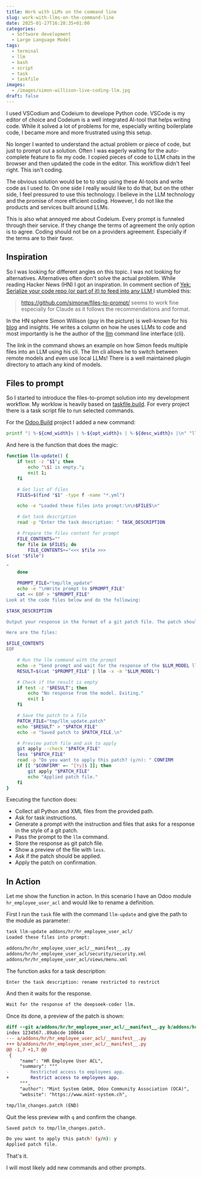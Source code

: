 ```yaml
---
title: Work with LLMs on the command line
slug: work-with-llms-on-the-command-line
date: 2025-01-27T16:28:35+01:00
categories:
  - Software development
  - Large Language Model
tags:
  - terminal
  - llm
  - bash
  - script
  - task
  - taskfile
images:
  - /images/simon-willison-live-coding-llm.jpg
draft: false
---
```

I used VSCodium and Codeium to develope Python code. VSCode is my editor of choice and Codeium is a well integrated AI-tool that helps writing code. While it solved a lot of problems for me, especially writing boilerplate code, I became more and more frustrated using this setup.

No longer I wanted to understand the actual problem or piece of code, but just to prompt out a solution. Often I was eagerly waiting for the auto-complete feature to fix my code. I copied pieces of code to LLM chats in the browser and then updated the code in the editor. This workflow didn't feel right. This isn't coding.

<!--more-->

The obvious solution would be to to stop using these AI-tools and write code as I used to. On one side I really would like to do that, but on the other side, I feel pressured to use this technology. I believe in the LLM technology and the promise of more efficient coding. However, I do not like the products and services built around LLMs.

This is also what annoyed me about Codeium. Every prompt is funneled through their service. If they change the terms of agreement the only option is to agree. Coding should not be on a providers agreement. Especially if the terms are to their favor.
## Inspiration

So I was looking for different angles on this topic. I was not looking for alternatives. Alternatives often don't solve the actual problem. While reading Hacker News (HN) I got an inspiration. In comment section of [Yek: Serialize your code repo (or part of it) to feed into any LLM ](https://news.ycombinator.com/item?id=42753302) I stumbled this:

> <https://github.com/simonw/files-to-prompt/> seems to work fine especially for Claude as it follows the recommendations and format.

In the HN sphere Simon Willison (guy in the picture) is well-known for his [blog](https://simonwillison.net/) and insights. He writes a column on how he uses LLMs to code and most importantly is he the author of the [llm](https://github.com/simonw/llm) command line interface (cli).

The link in the command shows an example on how Simon feeds multiple files into an LLM using his cli. The llm cli allows he to switch between remote models and even use local LLMs! There is a well maintained plugin directory to attach any kind of models.
## Files to prompt

So I started to introduce the files-to-prompt solution into my development workflow. My worklow is heavily based on [taskfile.build](https://taskfile.build/). For every project there is a task script file to run selected commands.

For the [Odoo.Build](https://odoo.build/) project I added a new command:

```bash
printf "| %-${cmd_width}s | %-${opt_width}s | %-${desc_width}s |\n" "llm-update" "[path]" "Feed module files with prompt to LLM and apply updates with git path."
```

And here is the function that does the magic:

```bash
function llm-update() {
    if test -z "$1"; then 
        echo "\$1 is empty."; 
        exit 1; 
    fi

    # Get list of files
    FILES=$(find "$1" -type f -name "*.yml")

    echo -e "Loaded these files into prompt:\n\n$FILES\n"

    # Get task description
    read -p "Enter the task description: " TASK_DESCRIPTION

    # Prepare the files content for prompt
    FILE_CONTENTS=""
    for file in $FILES; do
        FILE_CONTENTS+="<<< $file >>>
$(cat "$file")

"
    done

    PROMPT_FILE="tmp/llm_update"
    echo -e "\nWrite prompt to $PROMPT_FILE"
    cat << EOF > "$PROMPT_FILE"
Look at the code files below and do the following:

$TASK_DESCRIPTION

Output your response in the format of a git patch file. The patch should include only the changes to the files, and it should be applicable with 'git apply'. Do not include any explanations or extra information outside of the patch format.

Here are the files:

$FILE_CONTENTS
EOF

    # Run the llm command with the prompt
    echo -e "Send prompt and wait for the response of the $LLM_MODEL llm."
    RESULT=$(cat "$PROMPT_FILE" | llm -x -m "$LLM_MODEL")

    # Check if the result is empty
    if test -z "$RESULT"; then
        echo "No response from the model. Exiting."
        exit 1
    fi

    # Save the patch to a file
    PATCH_FILE="tmp/llm_update.patch"
    echo "$RESULT" > "$PATCH_FILE"
    echo -e "Saved patch to $PATCH_FILE.\n"

    # Preview patch file and ask to apply
    git apply --check "$PATCH_FILE"
    less "$PATCH_FILE"
    read -p "Do you want to apply this patch? (y/n): " CONFIRM
    if [[ "$CONFIRM" =~ ^[Yy]$ ]]; then
        git apply "$PATCH_FILE"
        echo "Applied patch file."
    fi
}
```

Executing the function does:

* Collect all Python and XML files from the provided path.
* Ask for task instructions.
* Generate a prompt with the instruction and files that asks for a response in the style of a git patch.
* Pass the prompt to the `llm` command.
* Store the response as git patch file.
* Show a preview of the file with `less`.
* Ask if the patch should be applied.
* Apply the patch on confirmation.

## In Action

Let me show the function in action. In this scenario I have an Odoo module `hr_employee_user_acl` and would like to rename a definition.

First I run the `task` file with the command `llm-update` and give the path to the module as parameter:

```bash
task llm-update addons/hr/hr_employee_user_acl/
Loaded these files into prompt:

addons/hr/hr_employee_user_acl/__manifest__.py
addons/hr/hr_employee_user_acl/security/security.xml
addons/hr/hr_employee_user_acl/views/menu.xml
```

The function asks for a task description:

```bash
Enter the task description: rename restricted to restrict
```

And then it waits for the response.

```bash
Wait for the response of the deepseek-coder llm.
```

Once its done, a preview of the patch is shown:

```patch
diff --git a/addons/hr/hr_employee_user_acl/__manifest__.py b/addons/hr/hr_employee_user_acl/__manifest__.py
index 1234567..89abcde 100644
--- a/addons/hr/hr_employee_user_acl/__manifest__.py
+++ b/addons/hr/hr_employee_user_acl/__manifest__.py
@@ -1,7 +1,7 @@
 {
     "name": "HR Employee User ACL",
     "summary": """
-        Restricted access to employees app.
+        Restrict access to employees app.
     """,
     "author": "Mint System GmbH, Odoo Community Association (OCA)",
     "website": "https://www.mint-system.ch",

tmp/llm_changes.patch (END)
```

Quit the less preview with `q` and confirm the change.

```bash
Saved patch to tmp/llm_changes.patch.

Do you want to apply this patch? (y/n): y
Applied patch file.
```

That's it.

I will most likely add new commands and other prompts.
